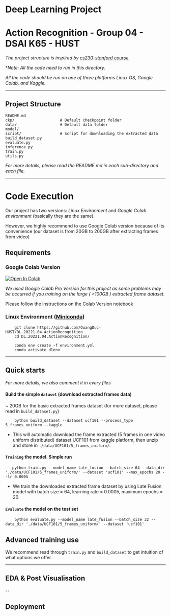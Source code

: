 # Deep Learning Project
# Action Recognition - Group 04 - DSAI K65 - HUST 
*The project structure is inspired by [cs230-stanford course](https://github.com/cs230-stanford/cs230-code-examples).*

**Note: All the code need to run in this directory.* 

*All the code should be run on one of three platforms Linux OS, Google Colab, and Kaggle.*

---
## Project Structure 

```
README.md               
ckp/                    # Default checkpoint folder
data/                   # Default data folder
model/
script/                 # Script for downloading the extracted data
build_dataset.py        
evaluate.py
inference.py
train.py
utils.py
```
*For more details, please read the README.md in each sub-directory and each file.*

---
# Code Execution   
Our project has two versions: *Linux Environment* and *Google Colab environment* (basically they are the same). 

However, we highly recommend to use Google Colab version because of its convenience (our dataset is from 20GB to 200GB after extracting frames from video)

## Requirements
### Google Colab Version 

[![Open In Colab](https://colab.research.google.com/assets/colab-badge.svg)](https://drive.google.com/drive/folders/1_L19tnAa6udACh7cNzx7mI6-KUYZReG_?usp=sharing)

*We used Google Colab Pro Version for this project as some problems may be occurred if you training on the large ( >100GB ) extracted frame dataset.*

Please follow the instructions on the Colab Version notebook
### Linux Environment ([Miniconda](https://docs.conda.io/en/latest/miniconda.html))
```
    git clone https://github.com/QuangDuc-HUST/DL.20221.04.ActionRecognition
    cd DL.20221.04.ActionRecognition/

    conda env create -f environment.yml
    conda activate dlenv
```
---


## Quick starts
*For more details, we also comment it in every files*


#### Build the simple `dataset` (download extracted frames data)
~ 20GB for the basic extracted frames dataset (for more dataset, please read in `build_dataset.py`)
```
    python build_dataset --dataset ucf101 --process_type 5_frames_uniform --kaggle
```
* This will automatic download the frame extracted (5 frames in one video uniform distributed) dataset UCF101 from kaggle platform, then unzip and store in `./data/UCF101/5_frames_uniform/`.

#### `Training` the model. Simple run
```
   python train.py --model_name late_fusion --batch_size 64 --data_dir './data/UCF101/5_frames_uniform/' --dataset 'ucf101' --max_epochs 20 --lr 0.0005 
```
* We train the downloaded extracted frame dataset by using Late Fusion model with batch size = 64, learning rate = 0.0005, maximum epochs = 20.
#### `Evaluate` the model on the test set
```
    python evaluate.py --model_name late_fusion --batch_size 32 --data_dir './data/UCF101/5_frames_uniform/' --dataset 'ucf101' 
```

## Advanced training use

We recommend read through `train.py` and `build_dataset` to get intuition of what options we offer.

---
## EDA & Post Visualisation

-- 
## Deployment
